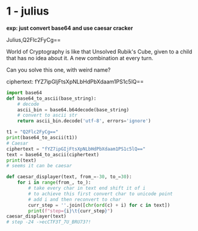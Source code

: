 # 1 - julius

**exp: just convert base64 and use caesar cracker**

Julius,Q2Flc2FyCg==

World of Cryptography is like that Unsolved Rubik's Cube, given to a child that has no idea about it. A new combination at every turn.

Can you solve this one, with weird name?

ciphertext: fYZ7ipGIjFtsXpNLbHdPbXdaam1PS1c5lQ==

```python
import base64
def base64_to_ascii(base_string):
    # decode
    ascii_bin = base64.b64decode(base_string)
    # convert to ascii str
    return ascii_bin.decode('utf-8', errors='ignore')

t1 = "Q2Flc2FyCg=="
print(base64_to_ascii(t1))
# Caesar
ciphertext = "fYZ7ipGIjFtsXpNLbHdPbXdaam1PS1c5lQ=="
text = base64_to_ascii(ciphertext)
print(text)
# seems it can be caesar

def caesar_displayer(text, from_=-30, to_=30):
    for i in range(from_, to_):
        # take every char in text end shift it of i
        # to achieve this first convert char to unicode point
        # add i and then reconvert to char
        curr_step = ''.join([chr(ord(c) + i) for c in text])
        print(f"step={i}\t{curr_step}")
caesar_displayer(text)
# step -24 ->ecCTF3T_7U_BRU73?!
```